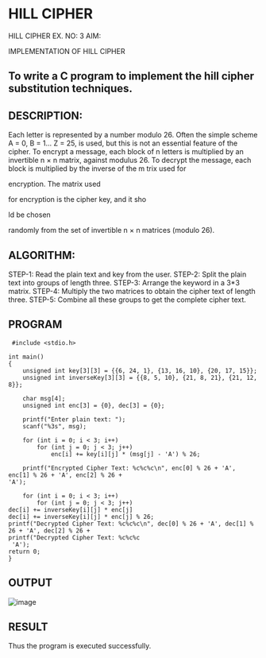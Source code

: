 # HILL CIPHER
HILL CIPHER
EX. NO: 3 AIM:
 
IMPLEMENTATION OF HILL CIPHER
 
## To write a C program to implement the hill cipher substitution techniques.

## DESCRIPTION:

Each letter is represented by a number modulo 26. Often the simple scheme A = 0, B
= 1... Z = 25, is used, but this is not an essential feature of the cipher. To encrypt a message, each block of n letters is  multiplied by an invertible n × n matrix, against modulus 26. To
decrypt the message, each block is multiplied by the inverse of the m trix used for
 
encryption. The matrix used
 
for encryption is the cipher key, and it sho
 
ld be chosen
 
randomly from the set of invertible n × n matrices (modulo 26).


## ALGORITHM:

STEP-1: Read the plain text and key from the user. STEP-2: Split the plain text into groups of length three. STEP-3: Arrange the keyword in a 3*3 matrix.
STEP-4: Multiply the two matrices to obtain the cipher text of length three.
STEP-5: Combine all these groups to get the complete cipher text.

## PROGRAM 
```
 #include <stdio.h> 
 
int main()  
{ 
    unsigned int key[3][3] = {{6, 24, 1}, {13, 16, 10}, {20, 17, 15}}; 
    unsigned int inverseKey[3][3] = {{8, 5, 10}, {21, 8, 21}, {21, 12, 8}}; 
 
    char msg[4]; 
    unsigned int enc[3] = {0}, dec[3] = {0}; 
 
    printf("Enter plain text: "); 
    scanf("%3s", msg); 
 
    for (int i = 0; i < 3; i++) 
        for (int j = 0; j < 3; j++) 
            enc[i] += key[i][j] * (msg[j] - 'A') % 26; 
 
    printf("Encrypted Cipher Text: %c%c%c\n", enc[0] % 26 + 'A', enc[1] % 26 + 'A', enc[2] % 26 + 
'A'); 
 
    for (int i = 0; i < 3; i++) 
        for (int j = 0; j < 3; j++) 
dec[i] += inverseKey[i][j] * enc[j] 
dec[i] += inverseKey[i][j] * enc[j] % 26; 
printf("Decrypted Cipher Text: %c%c%c\n", dec[0] % 26 + 'A', dec[1] % 26 + 'A', dec[2] % 26 + 
printf("Decrypted Cipher Text: %c%c%c
 'A'); 
return 0; 
} 
``` 
## OUTPUT

![image](https://github.com/user-attachments/assets/6ffa8fe2-8e69-41c1-91f7-4bdfaf292ec1)

## RESULT
Thus the  program is executed successfully.
